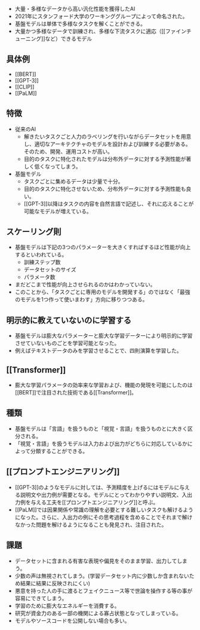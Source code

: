 - 大量・多様なデータから高い汎化性能を獲得したAI
- 2021年にスタンフォード大学のワーキンググループによって命名された。
- 基盤モデルは単体で多様なタスクを解くことができる。
- 大量かつ多様なデータで訓練され、多様な下流タスクに適応（[[ファインチューニング]]など）できるモデル

## 具体例
- [[BERT]]
- [[GPT-3]]
- [[CLIP]]
- [[PaLM]]

## 特徴
- 従来のAI
	- 解きたいタスクごと人力のラベリングを行いながらデータセットを用意し、適切なアーキテクチャのモデルを設計および訓練する必要がある。そのため、開発、運用コストが高い。
	- 目的のタスクに特化されたモデルは分布外データに対する予測性能が著しく低くなってしまう。
- 基盤モデル
	- タスクごとに集めるデータは少量で十分。
	- 目的のタスクに特化させないため、分布外データに対する予測性能も良い。
	- [[GPT-3]]以降はタスクの内容を自然言語で記述し、それに応えることが可能なモデルが増えている。

## スケーリング則
- 基盤モデルは下記の3つのパラメーターを大きくすればするほど性能が向上するといわれている。
	- 訓練ステップ数
	- データセットのサイズ
	- パラメータ数
- まだどこまで性能が向上させられるのかはわかっていない。
- このことから、「タスクごとに専用のモデルを開発する」のではなく「最強のモデルを1つ作って使いまわす」方向に移りつつある。

## 明示的に教えていないのに学習する
- 基盤モデルは膨大なパラメーターと膨大な学習データーにより明示的に学習させていないものごとを学習可能となった。
- 例えばテキストデータのみを学習させることで、四則演算を学習した。

## [[Transformer]]
- 膨大な学習パラメータの効率来な学習および、機能の発現を可能にしたのは[[BERT]]で注目された技術である[[Transformer]]。

## 種類
- 基盤モデルは「言語」を扱うものと「視覚・言語」を扱うものとに大きく区分される。
- 「視覚・言語」を扱うモデルは入力および出力がどちらに対応しているかによって分類することができる。

## [[プロンプトエンジニアリング]]
- [[GPT-3]]のようなモデルに対しては、予測精度を上げるにはモデルに与える説明文や出力例が需要となる。モデルにとってわかりやすい説明文、入出力例を与える工夫を[[プロンプトエンジニアリング]]と呼ぶ。
- [[PaLM]]では因果関係や常識の理解を必要とする難しいタスクも解けるようになった。さらに、入出力の例にその思考過程を含めることでそれまで解けなかった問題を解けるようになることも発見され、注目された。

## 課題
- データセットに含まれる有害な表現や偏見をそのまま学習、出力してしまう。
- 少数の声は無視されてしまう。(学習データセット内に少数しか含まれないため結果に結果に反映されにくい)
- 悪意を持った人の手に渡るとフェイクニュース等で世論を操作する等の事が容易にできてしまう。
- 学習のために膨大なエネルギーを消費する。
- 研究が資金力のある一部の機関による寡占状態となってしまっている。
- モデルやソースコードを公開しない場合も多い。